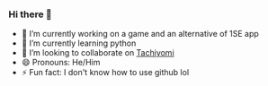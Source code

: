 ### Hi there 👋
- 🔭 I’m currently working on a game and an alternative of 1SE app
- 🌱 I’m currently learning python
- 👯 I’m looking to collaborate on [Tachiyomi]
- 😄 Pronouns: He/Him
- ⚡ Fun fact: I don't know how to use github lol

 [Tachiyomi]: <https://github.com/tachiyomiorg/tachiyomi>
<!--
**EdwinRodger/EdwinRodger** is a ✨ _special_ ✨ repository because its `README.md` (this file) appears on your GitHub profile.

Here are some ideas to get you started:

- 🔭 I’m currently working on ...
- 🌱 I’m currently learning ...
- 👯 I’m looking to collaborate on ...
- 🤔 I’m looking for help with ...
- 💬 Ask me about ...
- 📫 How to reach me: ...
- 😄 Pronouns: ...
- ⚡ Fun fact: ...
-->
